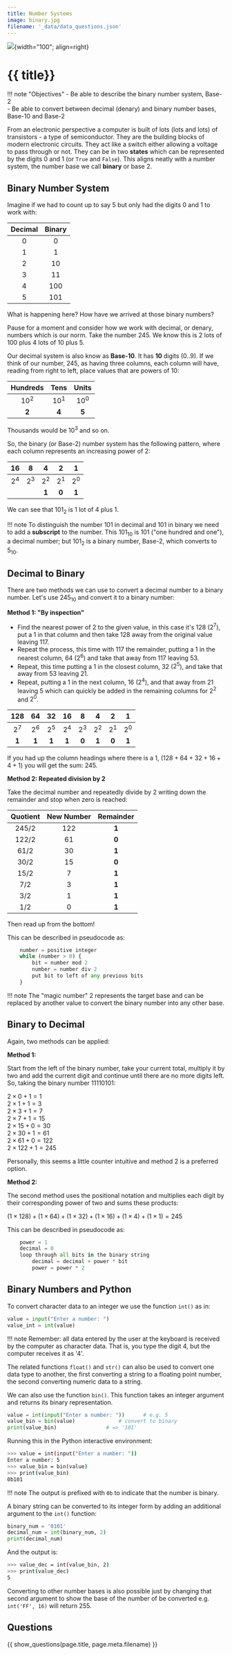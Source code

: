 ```yaml
---
title: Number Systems
image: binary.jpg
filename: '_data/data_questions.json'
---
```


![](../../assets/images/topics/{{image}}){width="100"; align=right}

# {{ title}}

!!! note "Objectives"
	- Be able to describe the binary number system, Base-2  
	- Be able to convert between decimal (denary) and binary number bases, Base-10 and Base-2

From an electronic perspective a computer is built of lots (lots and lots) of transistors - a type of semiconductor.  They are the building blocks of modern electronic circuits.  They act like a switch either allowing a voltage to pass through or not.  They can be in two **states** which can be represented by the digits $0$ and $1$ (or `True` and `False`).  This aligns neatly with a number system, the number base we call **binary** or base 2.

## Binary Number System

Imagine if we had to count up to say $5$ but only had the digits $0$ and $1$ to work with:

| Decimal | Binary |
|:-----: |:----: |
|    0    | 0   |
|    1    | 1 |
|    2    | 10 |
|    3    | 11 |
|    4    | 100 |
|    5    | 101 |

What is happening here?  How have we arrived at those binary numbers?  

Pause for a moment and consider how we work with decimal, or denary, numbers which is our norm.  Take the number $245$.  We know this is $2$ lots of $100$ plus $4$ lots of $10$ plus $5$.

Our decimal system is also know as **Base-10**.  It has **10** digits (0..9).  If we think of our number, $245$, as having three columns, each column will have, reading from right to left, place values that are powers of $10$:

| Hundreds |   Tens   |  Units   |
| :------: | :------: | :------: |
| $10^2$ | $10^1$ | $10^0$ |
|  **2**   |  **4**   |  **5**   |

Thousands would be $10^3$ and so on.

So, the binary (or Base-2) number system has the following pattern, where each column represents an increasing power of $2$:

| 16      |    8    |    4    |    2    |    1    |
| :-----: | :-----: | :-----: | :-----: | :-----: |
| $2^4$   | $2^3$   | $2^2$   | $2^1$   | $2^0$   |
|         |         |  **1**  |  **0**  |  **1**  |

We can see that $101_2$ is 1 lot of 4 plus 1.

!!! note
	To distinguish the number 101 in decimal and 101 in binary we need to add a **subscript** to the number.  This $101_{10}$ is $101$ ("one hundred and one"), a decimal number; but $101_2$ is a binary number, Base-2, which converts to $5_{10}$.

## Decimal to Binary

There are two methods we can use to convert a decimal number to a binary number.  Let's use $245_{10}$ and convert it to a binary number:

**Method 1: "By inspection"**

- Find the nearest power of $2$ to the given value, in this case it's $128$ ($2^{7}$), put a $1$ in that column and then take $128$ away from the original value leaving $117$.  
- Repeat the process, this time with $117$ the remainder, putting a $1$ in the nearest column, $64$ ($2^{6}$) and take that away from $117$ leaving $53$.  
- Repeat, this time putting a $1$ in the closest column, $32$ ($2^{5}$), and take that away from $53$ leaving $21$.  
- Repeat, putting a $1$ in the next column, $16$ ($2^{4}$), and that away from $21$ leaving $5$  which can quickly be added in the remaining columns for $2^{2}$ and $2^{0}$.

|   128   |   64    |   32    |   16    |    8    |    4    |    2    |    1    |
| :-----: | :-----: | :-----: | :-----: | :-----: | :-----: | :-----: | :-----: |
| $2^7$ | $2^6$ | $2^5$ | $2^4$ | $2^3$ | $2^2$ | $2^1$ | $2^0$ |
|  **1**  |  **1**  |  **1**  |  **1**  |  **0**  |  **1**  |  **0**  |  **1**  |

If you had up the column headings where there is a $1$, ($128 + 64 + 32 + 16 + 4 + 1$) you will get the sum: $245$.

**Method 2: Repeated division by 2**

Take the decimal number and repeatedly divide by $2$ writing down the remainder and stop when zero is reached:

| Quotient | New Number | Remainder |
| :------: | :--------: | :-------: |
|  245/2   |    122     |   **1**   |
|  122/2   |     61     |   **0**   |
|   61/2   |     30     |   **1**   |
|   30/2   |     15     |   **0**   |
|   15/2   |     7      |   **1**   |
|   7/2    |     3      |   **1**   |
|   3/2    |     1      |   **1**   |
|   1/2    |     0      |   **1**   |

Then read up from the bottom!

This can be described in pseudocode as:

~~~py
	number = positive integer
	while (number > 0) {
		bit = number mod 2
		number = number div 2
		put bit to left of any previous bits
	}
~~~

!!! note
	The "magic number" $2$ represents the target base and can be replaced by another value to convert the binary number into any other base.

## Binary to Decimal

Again, two methods can be applied:

**Method 1:**

Start from the left of the binary number, take your current total, multiply it by two and add the current digit and continue until there are no more digits left.  So, taking the binary number $11110101$:

$2 \times 0 + 1 = 1$  
$2 \times 1 + 1 = 3$  
$2 \times 3 + 1 = 7$  
$2 \times 7 + 1 = 15$  
$2 \times 15 + 0 = 30$  
$2 \times 30 + 1 = 61$  
$2 \times 61 + 0 = 122$  
$2 \times 122 + 1 = 245$  

Personally, this seems a little counter intuitive and method 2 is a preferred option.

**Method 2:**

The second method uses the positional notation and multiplies each digit by their corresponding power of two and sums these products:

$(1 \times 128) + (1 \times 64) + (1 \times 32) + (1 \times 16) + (1 \times 4) + (1 \times 1) = 245$  

This can be described in pseudocode as:

~~~py
	power = 1
	decimal = 0
	loop through all bits in the binary string
		decimal = decimal + power * bit
		power = power * 2
~~~

## Binary Numbers and Python

To convert character data to an integer we use the function `int()` as in:

```python
value = input("Enter a number: ")
value_int = int(value)
```

!!! note
	Remember: all data entered by the user at the keyboard is received by the computer as character data.  That is, you type the digit 4, but the computer receives it as '4'.

The related functions `float()` and `str()` can also be used to convert one data type to another, the first converting a string to a floating point number, the second converting numeric data to a string.

We can also use the function `bin()`.  This function takes an integer argument and returns its binary representation.

```python
value = int(input("Enter a number: "))		# e.g. 5
value_bin = bin(value)	  			# convert to binary
print(value_bin)				# => '101'
```

Running this in the Python interactive environment:

```bash
>>> value = int(input("Enter a number: "))
Enter a number: 5
>>> value_bin = bin(value)
>>> print(value_bin)
0b101
```

!!! note
	The output is prefixed with `0b` to indicate that the number is binary.

A binary string can be converted to its integer form by adding an additional argument to the `int()` function:

```python
binary_num = '0101'
decimal_num = int(binary_num, 2)
print(decimal_num)
```

And the output is:

```bash
>>> value_dec = int(value_bin, 2)
>>> print(value_dec)
5
```

Converting to other number bases is also possible just by changing that second argument to show the base of the number of be converted e.g. `int('FF', 16)` will return $255$.


## Questions

{{ show_questions(page.title, page.meta.filename) }}


